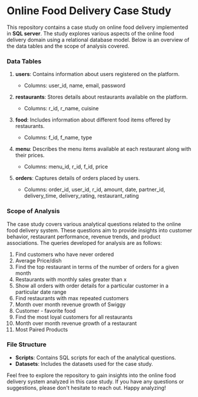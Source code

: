 # Online Food Delivery Case Study

This repository contains a case study on online food delivery implemented in **SQL server**. The study explores various aspects of the online food delivery domain using a relational database model. Below is an overview of the data tables and the scope of analysis covered.

### Data Tables

1. **users**: Contains information about users registered on the platform.
   - Columns: user_id, name, email, password

2. **restaurants**: Stores details about restaurants available on the platform.
   - Columns: r_id, r_name, cuisine

3. **food**: Includes information about different food items offered by restaurants.
   - Columns: f_id, f_name, type

4. **menu**: Describes the menu items available at each restaurant along with their prices.
   - Columns: menu_id, r_id, f_id, price

5. **orders**: Captures details of orders placed by users.
   - Columns: order_id, user_id, r_id, amount, date, partner_id, delivery_time, delivery_rating, restaurant_rating

### Scope of Analysis

The case study covers various analytical questions related to the online food delivery system. These questions aim to provide insights into customer behavior, restaurant performance, revenue trends, and product associations. The queries developed for analysis are as follows:

1. Find customers who have never ordered
2. Average Price/dish
3. Find the top restaurant in terms of the number of orders for a given month
4. Restaurants with monthly sales greater than x
5. Show all orders with order details for a particular customer in a particular date range
6. Find restaurants with max repeated customers
7. Month over month revenue growth of Swiggy
8. Customer - favorite food
9. Find the most loyal customers for all restaurants
10. Month over month revenue growth of a restaurant
11. Most Paired Products

### File Structure

- **Scripts**: Contains SQL scripts for each of the analytical questions.
- **Datasets**: Includes the datasets used for the case study.

Feel free to explore the repository to gain insights into the online food delivery system analyzed in this case study. If you have any questions or suggestions, please don't hesitate to reach out. Happy analyzing!
